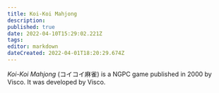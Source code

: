 ```yaml
---
title: Koi-Koi Mahjong
description: 
published: true
date: 2022-04-10T15:29:02.221Z
tags: 
editor: markdown
dateCreated: 2022-04-01T18:20:29.674Z
---
```


_Koi-Koi Mahjong_ (<span lang='ja'>コイコイ麻雀</span>) is a NGPC game published in 2000 by Visco.
It was developed by Visco.
